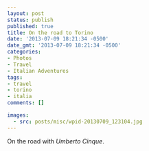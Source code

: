 ```yaml
---
layout: post
status: publish
published: true
title: On the road to Torino
date: '2013-07-09 18:21:34 -0500'
date_gmt: '2013-07-09 18:21:34 -0500'
categories:
- Photos
- Travel
- Italian Adventures
tags:
- travel
- torino
- italia
comments: []

images:
  - src: posts/misc/wpid-20130709_123104.jpg
---
```


On the road with _Umberto Cinque_.

